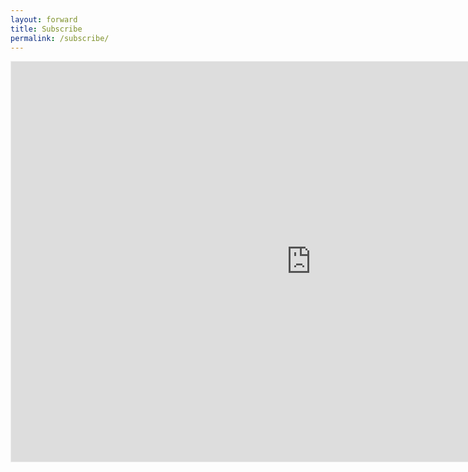 ```yaml
---
layout: forward
title: Subscribe
permalink: /subscribe/
---
```


<iframe src="https://link.substack.com/embed" width="960" height="640" style="border:1px solid #EEE; background:white;" frameborder="0" scrolling="no"></iframe>
